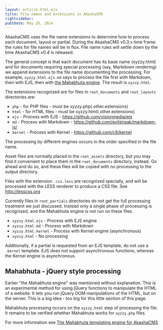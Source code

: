 ```yaml
---
layout: article.html.ejs
title: File names and extensions in AkashaCMS 
rightsidebar:
publDate: May 26, 2014
---
```


AkashaCMS uses the file name extensions to determine how to process each document, layout or partial.  During the AkashaCMS v0.3.x time frame the rules for file names will be in flux.  File name rules will settle down by the time AkashaCMS v0.4 is released.

The general concept is that each document has its base name (xyzzy.html) and for documents requiring special processing (say, Markdown rendering) we append extensions to the file name documenting the processing.  For example, `xyzzy.html.ejs.md` says to process the file first with Markdown, then with EJS, then with [the Mahabhuta engine](mahabhuta.html).  The result is `xyzzy.html`.

The extensions recognized are for files in `root_documents` and `root_layouts` directories are:

* `php` - for PHP files - must be xyzzy.php(.other.extensions)
* `html` - for HTML files - must be xyzzy.html(.other.extensions)
* `ejs` - Process with EJS - https://github.com/visionmedia/ejs
* `md` - Process with Markdown - https://github.com/evilstreak/markdown-js/
* `kernel` - Process with Kernel - https://github.com/c9/kernel

The processing by different engines occurs in the order specified in the file name.

Asset files are normally placed in the `root_assets` directory, but you may find it convenient to place them in the `root_documents` directory, instead.  Go ahead and do so, and these files will be copied with no processing to the output directory.  

Files with the extension `.css.less` are recognized specially, and will be processed with the LESS renderer to produce a CSS file.  See http://lesscss.org

Currently files in `root_partials` directories do not get the full processing treatment we just discussed.  Instead only a single phase of processing is recognized, and the Mahabhuta engine is not run on these files.

* `xyzzy.html.ejs` - Process with EJS engine
* `xyzzy.html.md` - Process with Markdown
* `xyzzy.html.kernel` - Process with Kernel engine (asynchronous)
* `xyzzy.html` - No processing

Additionally, if a partial is requested from an EJS template, do not use a `.kernel` template.   EJS does not support asynchronous functions, whereas the Kernel engine is asynchronous.

## Mahabhuta - jQuery style processing

Earlier "the Mahabhuta engine" was mentioned without explanation.  This is an experimental method for using jQuery functions to manipulate the HTML of a website.  It lets you run jQuery DOM manipulations of the HTML, but on the server.  This is a big idea - too big for this little section of this page.

Mahabhuta processing occurs on the `xyzzy.html` step of processing the file.  It remains to be verified whether Mahabhuta works for `xyzzy.php` files.

For more information see [The Mahabhuta templating engine for AkashaCMS](mahabhuta.html)
